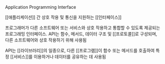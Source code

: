 Application Programming Interface

[[애플리케이션]] 간 상호 작용 및 통신을 지원하는 [[인터페이스]]

프로그래머가 다른 소프트웨어 또는 서비스와 상호 작용하고 통합할 수 있도록 제공되는 프로그래밍 인터페이스. API는 함수, 메서드, 데이터 구조 및 [[프로토콜]]로 구성되며, 다른 소프트웨어와 상호 작용하기 위해 사용됨

API는 [[라이브러리]]의 일종으로, 다른 [[프로그램]]이 함수 또는 메서드를 호출하여 특정 [[서비스]]를 이용하거나 데이터를 공유하는 데 사용됨